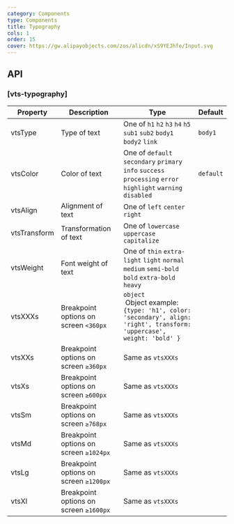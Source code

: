 ```yaml
---
category: Components
type: Components
title: Typography
cols: 1
order: 15
cover: https://gw.alipayobjects.com/zos/alicdn/xS9YEJhfe/Input.svg
---
```


## API

### [vts-typography]

| Property | Description | Type | Default |
| -------- | ----------- | ---- | ------- |
| vtsType | Type of text | One of `h1` `h2` `h3` `h4` `h5` `sub1` `sub2` `body1` `body2` `link` | `body1` |
| vtsColor | Color of text | One of `default` `secondary` `primary` `info` `success` `processing` `error` `highlight` `warning` `disabled` | `default` |
| vtsAlign | Alignment of text | One of `left` `center` `right` | |
| vtsTransform | Transformation of text | One of `lowercase` `uppercase` `capitalize` | |
| vtsWeight | Font weight of text | One of `thin` `extra-light` `light` `normal` `medium` `semi-bold` `bold` `extra-bold` `heavy` | |
| vtsXXXs | Breakpoint options on screen `<360px` | `object`<br>&nbsp;Object example: `{type: 'h1', color: 'secondary', align: 'right', transform: 'uppercase', weight: 'bold' }` | |
| vtsXXs | Breakpoint options on screen `≥360px` | Same as `vtsXXXs` | |
| vtsXs | Breakpoint options on screen `≥600px` | Same as `vtsXXXs` | |
| vtsSm | Breakpoint options on screen `≥768px` | Same as `vtsXXXs` | |
| vtsMd | Breakpoint options on screen `≥1024px` | Same as `vtsXXXs` | |
| vtsLg | Breakpoint options on screen `≥1200px` | Same as `vtsXXXs` | |
| vtsXl | Breakpoint options on screen `≥1600px` | Same as `vtsXXXs` | |